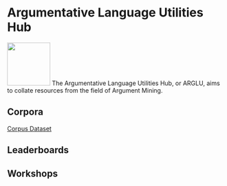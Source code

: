 # Argumentative Language Utilities Hub

<img src="https://www.i.imgur.com/DdoGdOt.png" width="100" >
The Argumentative Language Utilities Hub, or ARGLU, aims to collate resources from the field of Argument Mining. 




## Corpora
[Corpus Dataset](https://docs.google.com/spreadsheets/d/1Wr7GalgRuXq_9JeVqqHRUY4BbUXbh3csB-BHozUm9YU/edit?usp=drive_link)


## Leaderboards

## Workshops
